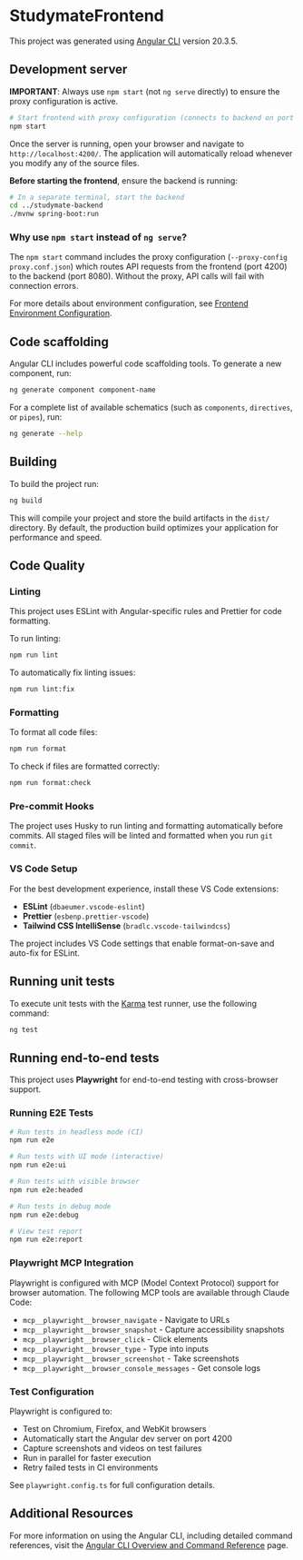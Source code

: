 # StudymateFrontend

This project was generated using [Angular CLI](https://github.com/angular/angular-cli) version 20.3.5.

## Development server

**IMPORTANT**: Always use `npm start` (not `ng serve` directly) to ensure the proxy configuration is active.

```bash
# Start frontend with proxy configuration (connects to backend on port 8080)
npm start
```

Once the server is running, open your browser and navigate to `http://localhost:4200/`. The application will automatically reload whenever you modify any of the source files.

**Before starting the frontend**, ensure the backend is running:

```bash
# In a separate terminal, start the backend
cd ../studymate-backend
./mvnw spring-boot:run
```

### Why use `npm start` instead of `ng serve`?

The `npm start` command includes the proxy configuration (`--proxy-config proxy.conf.json`) which routes API requests from the frontend (port 4200) to the backend (port 8080). Without the proxy, API calls will fail with connection errors.

For more details about environment configuration, see [Frontend Environment Configuration](../docs/architecture/frontend-environment-config.md).

## Code scaffolding

Angular CLI includes powerful code scaffolding tools. To generate a new component, run:

```bash
ng generate component component-name
```

For a complete list of available schematics (such as `components`, `directives`, or `pipes`), run:

```bash
ng generate --help
```

## Building

To build the project run:

```bash
ng build
```

This will compile your project and store the build artifacts in the `dist/` directory. By default, the production build optimizes your application for performance and speed.

## Code Quality

### Linting

This project uses ESLint with Angular-specific rules and Prettier for code formatting.

To run linting:
```bash
npm run lint
```

To automatically fix linting issues:
```bash
npm run lint:fix
```

### Formatting

To format all code files:
```bash
npm run format
```

To check if files are formatted correctly:
```bash
npm run format:check
```

### Pre-commit Hooks

The project uses Husky to run linting and formatting automatically before commits. All staged files will be linted and formatted when you run `git commit`.

### VS Code Setup

For the best development experience, install these VS Code extensions:
- **ESLint** (`dbaeumer.vscode-eslint`)
- **Prettier** (`esbenp.prettier-vscode`)
- **Tailwind CSS IntelliSense** (`bradlc.vscode-tailwindcss`)

The project includes VS Code settings that enable format-on-save and auto-fix for ESLint.

## Running unit tests

To execute unit tests with the [Karma](https://karma-runner.github.io) test runner, use the following command:

```bash
ng test
```

## Running end-to-end tests

This project uses **Playwright** for end-to-end testing with cross-browser support.

### Running E2E Tests

```bash
# Run tests in headless mode (CI)
npm run e2e

# Run tests with UI mode (interactive)
npm run e2e:ui

# Run tests with visible browser
npm run e2e:headed

# Run tests in debug mode
npm run e2e:debug

# View test report
npm run e2e:report
```

### Playwright MCP Integration

Playwright is configured with MCP (Model Context Protocol) support for browser automation. The following MCP tools are available through Claude Code:
- `mcp__playwright__browser_navigate` - Navigate to URLs
- `mcp__playwright__browser_snapshot` - Capture accessibility snapshots
- `mcp__playwright__browser_click` - Click elements
- `mcp__playwright__browser_type` - Type into inputs
- `mcp__playwright__browser_screenshot` - Take screenshots
- `mcp__playwright__browser_console_messages` - Get console logs

### Test Configuration

Playwright is configured to:
- Test on Chromium, Firefox, and WebKit browsers
- Automatically start the Angular dev server on port 4200
- Capture screenshots and videos on test failures
- Run in parallel for faster execution
- Retry failed tests in CI environments

See `playwright.config.ts` for full configuration details.

## Additional Resources

For more information on using the Angular CLI, including detailed command references, visit the [Angular CLI Overview and Command Reference](https://angular.dev/tools/cli) page.
